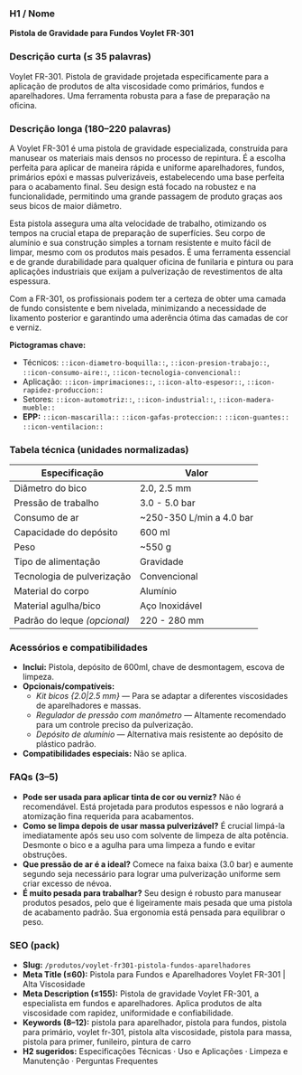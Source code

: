 ### H1 / Nome
**Pistola de Gravidade para Fundos Voylet FR-301**

### Descrição curta (≤ 35 palavras)
Voylet FR-301. Pistola de gravidade projetada especificamente para a aplicação de produtos de alta viscosidade como primários, fundos e aparelhadores. Uma ferramenta robusta para a fase de preparação na oficina.

### Descrição longa (180–220 palavras)
A Voylet FR-301 é uma pistola de gravidade especializada, construída para manusear os materiais mais densos no processo de repintura. É a escolha perfeita para aplicar de maneira rápida e uniforme aparelhadores, fundos, primários epóxi e massas pulverizáveis, estabelecendo uma base perfeita para o acabamento final. Seu design está focado na robustez e na funcionalidade, permitindo uma grande passagem de produto graças aos seus bicos de maior diâmetro.

Esta pistola assegura uma alta velocidade de trabalho, otimizando os tempos na crucial etapa de preparação de superfícies. Seu corpo de alumínio e sua construção simples a tornam resistente e muito fácil de limpar, mesmo com os produtos mais pesados. É uma ferramenta essencial e de grande durabilidade para qualquer oficina de funilaria e pintura ou para aplicações industriais que exijam a pulverização de revestimentos de alta espessura.

Com a FR-301, os profissionais podem ter a certeza de obter uma camada de fundo consistente e bem nivelada, minimizando a necessidade de lixamento posterior e garantindo uma aderência ótima das camadas de cor e verniz.

**Pictogramas chave:**
- Técnicos: `::icon-diametro-boquilla::`, `::icon-presion-trabajo::`, `::icon-consumo-aire::`, `::icon-tecnologia-convencional::`
- Aplicação: `::icon-imprimaciones::`, `::icon-alto-espesor::`, `::icon-rapidez-produccion::`
- Setores: `::icon-automotriz::`, `::icon-industrial::`, `::icon-madera-mueble::`
- **EPP:** `::icon-mascarilla::` `::icon-gafas-proteccion::` `::icon-guantes::` `::icon-ventilacion::`

### Tabela técnica (unidades normalizadas)
| **Especificação** | **Valor** |
|---|---|
| Diâmetro do bico | 2.0, 2.5 mm |
| Pressão de trabalho | 3.0 - 5.0 bar |
| Consumo de ar | ~250-350 L/min a 4.0 bar |
| Capacidade do depósito | 600 ml |
| Peso | ~550 g |
| Tipo de alimentação | Gravidade |
| Tecnologia de pulverização | Convencional |
| Material do corpo | Alumínio |
| Material agulha/bico | Aço Inoxidável |
| Padrão do leque *(opcional)* | 220 - 280 mm |

### Acessórios e compatibilidades
- **Inclui:** Pistola, depósito de 600ml, chave de desmontagem, escova de limpeza.
- **Opcionais/compatíveis:**
  - *Kit bicos {2.0|2.5 mm}* — Para se adaptar a diferentes viscosidades de aparelhadores e massas.
  - *Regulador de pressão com manômetro* — Altamente recomendado para um controle preciso da pulverização.
  - *Depósito de alumínio* — Alternativa mais resistente ao depósito de plástico padrão.
- **Compatibilidades especiais:** Não se aplica.

### FAQs (3–5)
- **Pode ser usada para aplicar tinta de cor ou verniz?** Não é recomendável. Está projetada para produtos espessos e não logrará a atomização fina requerida para acabamentos.
- **Como se limpa depois de usar massa pulverizável?** É crucial limpá-la imediatamente após seu uso com solvente de limpeza de alta potência. Desmonte o bico e a agulha para uma limpeza a fundo e evitar obstruções.
- **Que pressão de ar é a ideal?** Comece na faixa baixa (3.0 bar) e aumente segundo seja necessário para lograr uma pulverização uniforme sem criar excesso de névoa.
- **É muito pesada para trabalhar?** Seu design é robusto para manusear produtos pesados, pelo que é ligeiramente mais pesada que uma pistola de acabamento padrão. Sua ergonomia está pensada para equilibrar o peso.

### SEO (pack)
- **Slug:** `/produtos/voylet-fr301-pistola-fundos-aparelhadores`
- **Meta Title (≤60):** Pistola para Fundos e Aparelhadores Voylet FR-301 | Alta Viscosidade
- **Meta Description (≤155):** Pistola de gravidade Voylet FR-301, a especialista em fundos e aparelhadores. Aplica produtos de alta viscosidade com rapidez, uniformidade e confiabilidade.
- **Keywords (8–12):** pistola para aparelhador, pistola para fundos, pistola para primário, voylet fr-301, pistola alta viscosidade, pistola para massa, pistola para primer, funileiro, pintura de carro
- **H2 sugeridos:** Especificações Técnicas · Uso e Aplicações · Limpeza e Manutenção · Perguntas Frequentes